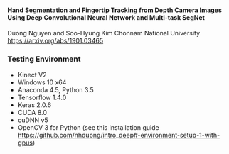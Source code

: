 #### Hand Segmentation and Fingertip Tracking from Depth Camera Images Using Deep Convolutional Neural Network and Multi-task SegNet
Duong Nguyen and Soo-Hyung Kim
Chonnam National University
https://arxiv.org/abs/1901.03465

### Testing Environment
- Kinect V2
- Windows 10 x64
- Anaconda 4.5, Python 3.5
- Tensorflow 1.4.0
- Keras 2.0.6
- CUDA 8.0
- cuDNN v5
- OpenCV 3 for Python
(see this installation guide https://github.com/nhduong/intro_deep#-environment-setup-1-with-gpus)